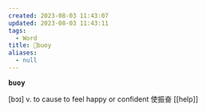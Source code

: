 ```yaml
---
created: 2023-08-03 11:43:07
updated: 2023-08-03 11:43:11
tags:
  - Word
title: 📖buoy
aliases:
  - null
---
```


<pre><strong>buoy</strong></pre>
[bɔɪ]
v. to cause to feel happy or confident 使振奋
[[help]]
